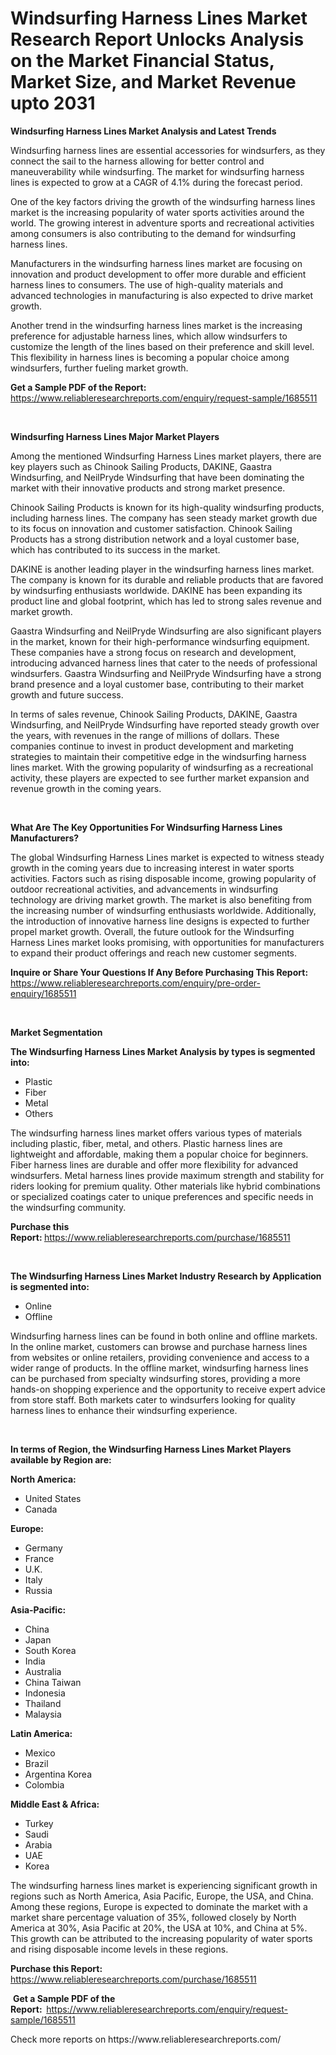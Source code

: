 <p><h1>Windsurfing Harness Lines Market Research Report Unlocks Analysis on the Market Financial Status, Market Size, and Market Revenue upto 2031</h1></p><p><strong>Windsurfing Harness Lines Market Analysis and Latest Trends</strong></p>
<p><p>Windsurfing harness lines are essential accessories for windsurfers, as they connect the sail to the harness allowing for better control and maneuverability while windsurfing. The market for windsurfing harness lines is expected to grow at a CAGR of 4.1% during the forecast period. </p><p>One of the key factors driving the growth of the windsurfing harness lines market is the increasing popularity of water sports activities around the world. The growing interest in adventure sports and recreational activities among consumers is also contributing to the demand for windsurfing harness lines. </p><p>Manufacturers in the windsurfing harness lines market are focusing on innovation and product development to offer more durable and efficient harness lines to consumers. The use of high-quality materials and advanced technologies in manufacturing is also expected to drive market growth.</p><p>Another trend in the windsurfing harness lines market is the increasing preference for adjustable harness lines, which allow windsurfers to customize the length of the lines based on their preference and skill level. This flexibility in harness lines is becoming a popular choice among windsurfers, further fueling market growth.</p></p>
<p><strong>Get a Sample PDF of the Report:&nbsp;</strong> <a href="https://www.reliableresearchreports.com/enquiry/request-sample/1685511">https://www.reliableresearchreports.com/enquiry/request-sample/1685511</a></p>
<p>&nbsp;</p>
<p><strong>Windsurfing Harness Lines Major Market Players</strong></p>
<p><p>Among the mentioned Windsurfing Harness Lines market players, there are key players such as Chinook Sailing Products, DAKINE, Gaastra Windsurfing, and NeilPryde Windsurfing that have been dominating the market with their innovative products and strong market presence.</p><p>Chinook Sailing Products is known for its high-quality windsurfing products, including harness lines. The company has seen steady market growth due to its focus on innovation and customer satisfaction. Chinook Sailing Products has a strong distribution network and a loyal customer base, which has contributed to its success in the market.</p><p>DAKINE is another leading player in the windsurfing harness lines market. The company is known for its durable and reliable products that are favored by windsurfing enthusiasts worldwide. DAKINE has been expanding its product line and global footprint, which has led to strong sales revenue and market growth.</p><p>Gaastra Windsurfing and NeilPryde Windsurfing are also significant players in the market, known for their high-performance windsurfing equipment. These companies have a strong focus on research and development, introducing advanced harness lines that cater to the needs of professional windsurfers. Gaastra Windsurfing and NeilPryde Windsurfing have a strong brand presence and a loyal customer base, contributing to their market growth and future success.</p><p>In terms of sales revenue, Chinook Sailing Products, DAKINE, Gaastra Windsurfing, and NeilPryde Windsurfing have reported steady growth over the years, with revenues in the range of millions of dollars. These companies continue to invest in product development and marketing strategies to maintain their competitive edge in the windsurfing harness lines market. With the growing popularity of windsurfing as a recreational activity, these players are expected to see further market expansion and revenue growth in the coming years.</p></p>
<p>&nbsp;</p>
<p><strong>What Are The Key Opportunities For Windsurfing Harness Lines Manufacturers?</strong></p>
<p><p>The global Windsurfing Harness Lines market is expected to witness steady growth in the coming years due to increasing interest in water sports activities. Factors such as rising disposable income, growing popularity of outdoor recreational activities, and advancements in windsurfing technology are driving market growth. The market is also benefiting from the increasing number of windsurfing enthusiasts worldwide. Additionally, the introduction of innovative harness line designs is expected to further propel market growth. Overall, the future outlook for the Windsurfing Harness Lines market looks promising, with opportunities for manufacturers to expand their product offerings and reach new customer segments.</p></p>
<p><strong>Inquire or Share Your Questions If Any Before Purchasing This Report:</strong> <a href="https://www.reliableresearchreports.com/enquiry/pre-order-enquiry/1685511">https://www.reliableresearchreports.com/enquiry/pre-order-enquiry/1685511</a></p>
<p>&nbsp;</p>
<p><strong>Market Segmentation</strong></p>
<p><strong>The Windsurfing Harness Lines Market Analysis by types is segmented into:</strong></p>
<p><ul><li>Plastic</li><li>Fiber</li><li>Metal</li><li>Others</li></ul></p>
<p><p>The windsurfing harness lines market offers various types of materials including plastic, fiber, metal, and others. Plastic harness lines are lightweight and affordable, making them a popular choice for beginners. Fiber harness lines are durable and offer more flexibility for advanced windsurfers. Metal harness lines provide maximum strength and stability for riders looking for premium quality. Other materials like hybrid combinations or specialized coatings cater to unique preferences and specific needs in the windsurfing community.</p></p>
<p><strong>Purchase this Report:&nbsp;</strong><a href="https://www.reliableresearchreports.com/purchase/1685511">https://www.reliableresearchreports.com/purchase/1685511</a></p>
<p>&nbsp;</p>
<p><strong>The Windsurfing Harness Lines Market Industry Research by Application is segmented into:</strong></p>
<p><ul><li>Online</li><li>Offline</li></ul></p>
<p><p>Windsurfing harness lines can be found in both online and offline markets. In the online market, customers can browse and purchase harness lines from websites or online retailers, providing convenience and access to a wider range of products. In the offline market, windsurfing harness lines can be purchased from specialty windsurfing stores, providing a more hands-on shopping experience and the opportunity to receive expert advice from store staff. Both markets cater to windsurfers looking for quality harness lines to enhance their windsurfing experience.</p></p>
<p>&nbsp;</p>
<p><strong>In terms of Region, the Windsurfing Harness Lines Market Players available by Region are:</strong></p>
<p>
    <p> <strong> North America: </strong>
        <ul>
            <li>United States</li>
            <li>Canada</li>
        </ul>
        </p> 
    <p> <strong> Europe: </strong>
        <ul>
            <li>Germany</li>
            <li>France</li>
            <li>U.K.</li>
            <li>Italy</li>
            <li>Russia</li>
        </ul>
        </p> 
    <p> <strong> Asia-Pacific: </strong>
        <ul>
            <li>China</li>
            <li>Japan</li>
            <li>South Korea</li>
            <li>India</li>
            <li>Australia</li>
            <li>China Taiwan</li>
            <li>Indonesia</li>
            <li>Thailand</li>
            <li>Malaysia</li>
        </ul>
        </p> 
    <p> <strong> Latin America: </strong>
        <ul>
            <li>Mexico</li>
            <li>Brazil</li>
            <li>Argentina Korea</li>
            <li>Colombia</li>
        </ul>
        </p> 
    <p> <strong> Middle East & Africa: </strong>
        <ul>
            <li>Turkey</li>
            <li>Saudi</li>
            <li>Arabia</li>
            <li>UAE</li>
            <li>Korea</li>
        </ul>
    </p>
    </p>
<p><p>The windsurfing harness lines market is experiencing significant growth in regions such as North America, Asia Pacific, Europe, the USA, and China. Among these regions, Europe is expected to dominate the market with a market share percentage valuation of 35%, followed closely by North America at 30%, Asia Pacific at 20%, the USA at 10%, and China at 5%. This growth can be attributed to the increasing popularity of water sports and rising disposable income levels in these regions.</p></p>
<p><strong>Purchase this Report: </strong><a href="https://www.reliableresearchreports.com/purchase/1685511">https://www.reliableresearchreports.com/purchase/1685511</a></p>
<p>&nbsp;<strong>Get a Sample PDF of the Report:&nbsp;&nbsp;</strong><a href="https://www.reliableresearchreports.com/enquiry/request-sample/1685511">https://www.reliableresearchreports.com/enquiry/request-sample/1685511</a></p>
<p><strong></strong></p>
<p>Check more reports on https://www.reliableresearchreports.com/</p>